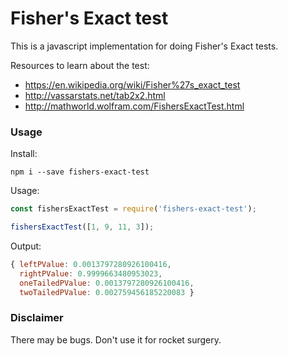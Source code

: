 # Fisher's Exact test

This is a javascript implementation for doing Fisher's Exact tests.

Resources to learn about the test:

- https://en.wikipedia.org/wiki/Fisher%27s_exact_test
- http://vassarstats.net/tab2x2.html
- http://mathworld.wolfram.com/FishersExactTest.html

### Usage

Install:

```
npm i --save fishers-exact-test
```

Usage:

```javascript
const fishersExactTest = require('fishers-exact-test');

fishersExactTest([1, 9, 11, 3]);
```

Output:

```javascript
{ leftPValue: 0.0013797280926100416,
  rightPValue: 0.9999663480953023,
  oneTailedPValue: 0.0013797280926100416,
  twoTailedPValue: 0.002759456185220083 }
```

### Disclaimer

There may be bugs. Don't use it for rocket surgery.
